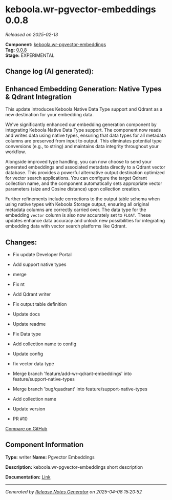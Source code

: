 #  keboola.wr-pgvector-embeddings 0.0.8

_Released on 2025-02-13_

**Component:** [keboola.wr-pgvector-embeddings](https://github.com/keboola/component-embeddings-v2)  
**Tag:** [0.0.8](https://github.com/keboola/component-embeddings-v2/releases/tag/0.0.8)  
**Stage:** EXPERIMENTAL


## Change log (AI generated):
## Enhanced Embedding Generation: Native Types & Qdrant Integration
This update introduces Keboola Native Data Type support and Qdrant as a new destination for your embedding data.

We've significantly enhanced our embedding generation component by integrating Keboola Native Data Type support. The component now reads and writes data using native types, ensuring that data types for all metadata columns are preserved from input to output. This eliminates potential type conversions (e.g., to string) and maintains data integrity throughout your workflow.

Alongside improved type handling, you can now choose to send your generated embeddings and associated metadata directly to a Qdrant vector database. This provides a powerful alternative output destination optimized for vector search applications. You can configure the target Qdrant collection name, and the component automatically sets appropriate vector parameters (size and Cosine distance) upon collection creation.

Further refinements include corrections to the output table schema when using native types with Keboola Storage output, ensuring all original metadata columns are correctly carried over. The data type for the embedding `vector` column is also now accurately set to `FLOAT`. These updates enhance data accuracy and unlock new possibilities for integrating embedding data with vector search platforms like Qdrant.



## Changes:



- Fix update Developer Portal 




- Add support native types 




- merge 




- Fix nt 




- Add Qdrant writer 




- Fix output table definition 




- Update docs 




- Update readme 




- Fix Data type 




- Add collection name to config 




- Update config 




- fix vector data type 




- Merge branch 'feature/add-wr-qdrant-embeddings' into feature/support-native-types 




- Merge branch 'bug/quadrant' into feature/support-native-types 




- Add collection name 




- Update version 




- PR #10 



[Compare on GitHub](https://github.com/keboola/component-embeddings-v2/compare/0.0.7...0.0.8)



## Component Information
**Type:** writer
**Name:** Pgvector Embeddings

**Description:** keboola.wr-pgvector-embeddings short description


**Documentation:** [Link](https://github.com/keboola/component-embeddings-v2/blob/master/README.md)



---
_Generated by [Release Notes Generator](https://github.com/keboola/release-notes-generator)
on 2025-04-08 15:20:52_